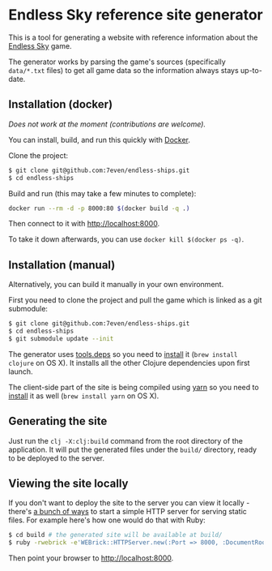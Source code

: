 # Endless Sky reference site generator

This is a tool for generating a website with reference information about the [Endless Sky](https://endless-sky.github.io/) game.

The generator works by parsing the game's sources (specifically `data/*.txt` files) to get all game data so the information always stays up-to-date.

## Installation (docker)

*Does not work at the moment (contributions are welcome).*

You can install, build, and run this quickly with [Docker](https://www.docker.com/).

Clone the project:

```sh
$ git clone git@github.com:7even/endless-ships.git
$ cd endless-ships
```

Build and run (this may take a few minutes to complete):

```sh
docker run --rm -d -p 8000:80 $(docker build -q .)
```

Then connect to it with [http://localhost:8000](http://localhost:8000).

To take it down afterwards, you can use `docker kill $(docker ps -q)`.

## Installation (manual)

Alternatively, you can build it manually in your own environment.

First you need to clone the project and pull the game which is linked as a git submodule:

``` sh
$ git clone git@github.com:7even/endless-ships.git
$ cd endless-ships
$ git submodule update --init
```

The generator uses [tools.deps](https://clojure.org/guides/deps_and_cli/) so you need to [install](https://clojure.org/guides/install_clojure) it (`brew install clojure` on OS X). It installs all the other Clojure dependencies upon first launch.

The client-side part of the site is being compiled using [yarn](https://yarnpkg.com) so you need to [install](https://yarnpkg.com/en/docs/install) it as well (`brew install yarn` on OS X).

## Generating the site

Just run the `clj -X:clj:build` command from the root directory of the application. It will put the generated files under the `build/` directory, ready to be deployed to the server.

## Viewing the site locally

If you don't want to deploy the site to the server you can view it locally - there's [a bunch of ways](https://gist.github.com/willurd/5720255) to start a simple HTTP server for serving static files. For example here's how one would do that with Ruby:

``` sh
$ cd build # the generated site will be available at build/
$ ruby -rwebrick -e'WEBrick::HTTPServer.new(:Port => 8000, :DocumentRoot => Dir.pwd).start'
```

Then point your browser to [http://localhost:8000](http://localhost:8000).
